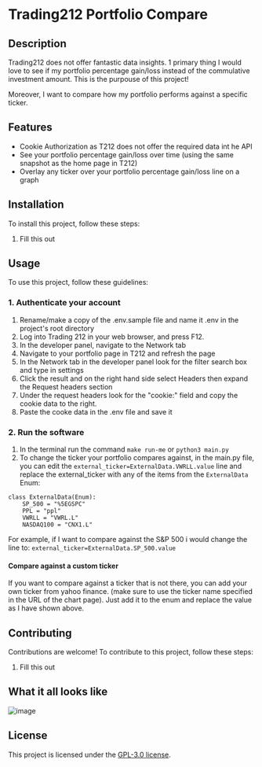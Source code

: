 # Trading212 Portfolio Compare

## Description

Trading212 does not offer fantastic data insights. 1 primary thing I would love to see if my portfolio percentage gain/loss instead of the commulative investment amount. This is the purpouse of this project!

Moreover, I want to compare how my portfolio performs against a specific ticker.

## Features

- Cookie Authorization as T212 does not offer the required data int he API
- See your portfolio percentage gain/loss over time (using the same snapshot as the home page in T212)
- Overlay any ticker over your portfolio percentage gain/loss line on a graph

## Installation

To install this project, follow these steps:

1. Fill this out


## Usage

To use this project, follow these guidelines:

### 1. Authenticate your account
1. Rename/make a copy of the .env.sample file and name it .env in the project's root directory
2. Log into Trading 212 in your web browser, and press F12.
3. In the developer panel, navigate to the Network tab
4. Navigate to your portfolio page in T212 and refresh the page
5. In the Network tab in the developer panel look for the filter search box and type in settings
6. Click the result and on the right hand side select Headers then expand the Request headers section
7. Under the request headers look for the "cookie:" field and copy the cookie data to the right.
8. Paste the cooke data in the .env file and save it

### 2. Run the software
1. In the terminal run the command `make run-me` or `python3 main.py`
2. To change the ticker your portfolio compares against, in the main.py file, you can edit the `external_ticker=ExternalData.VWRLL.value` line and replace the external_ticker with any of the items from the `ExternalData` Enum:
```
class ExternalData(Enum):
    SP_500 = "%5EGSPC"
    PPL = "ppl"
    VWRLL = "VWRL.L"
    NASDAQ100 = "CNX1.L"
```
For example, if I want to compare against the S&P 500 i would change the line to:
`external_ticker=ExternalData.SP_500.value`

#### Compare against a custom ticker
If you want to compare against a ticker that is not there, you can add your own ticker from yahoo finance. (make sure to use the ticker name specified in the URL of the chart page). Just add it to the enum and replace the value as I have shown above.

## Contributing

Contributions are welcome! To contribute to this project, follow these steps:

1. Fill this out

## What it all looks like

![image](https://github.com/user-attachments/assets/56352ef6-aa1c-4dac-aae9-e6652ea01854)

## License

This project is licensed under the [GPL-3.0 license](https://github.com/ajcaldeira/trading212-portfolio-compare?tab=GPL-3.0-1-ov-file).
